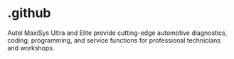 # .github
Autel MaxiSys Ultra and Elite provide cutting-edge automotive diagnostics, coding, programming, and service functions for professional technicians and workshops.
